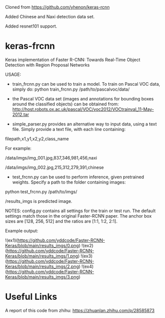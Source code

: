 Cloned from https://github.com/yhenon/keras-rcnn

Added Chinese and Naxi detection data set.

Added resnet101 support.

# keras-frcnn
Keras implementation of Faster R-CNN: Towards Real-Time Object Detection with Region Proposal Networks

USAGE:
- train_frcnn.py can be used to train a model. To train on Pascal VOC data, simply do:
python train_frcnn.py /path/to/pascalvoc/data/
- the Pascal VOC data set (images and annotations for bounding boxes around the classified objects) can be obtained from: http://host.robots.ox.ac.uk/pascal/VOC/voc2012/VOCtrainval_11-May-2012.tar

- simple_parser.py provides an alternative way to input data, using a text file. Simply provide a text file, with each
line containing:

filepath,x1,y1,x2,y2,class_name

For example:

/data/imgs/img_001.jpg,837,346,981,456,naxi

/data/imgs/img_002.jpg,215,312,279,391,chinese

- test_frcnn.py can be used to perform inference, given pretrained weights. Specify a path to the folder containing
images:

python test_frcnn.py /path/to/imgs/

/results_imgs is predicted image.

NOTES:
config.py contains all settings for the train or test run. The default settings match those in the original Faster-RCNN
paper. The anchor box sizes are [128, 256, 512] and the ratios are [1:1, 1:2, 2:1].

Example output:

!(ex1)(https://github.com/yddcode/Faster-RCNN-Keras/blob/main/results_imgs/0.png)
!(ex2)(https://github.com/yddcode/Faster-RCNN-Keras/blob/main/results_imgs/1.png)
!(ex3)(https://github.com/yddcode/Faster-RCNN-Keras/blob/main/results_imgs/2.png)
!(ex4)(https://github.com/yddcode/Faster-RCNN-Keras/blob/main/results_imgs/3.png)

# Useful Links
A report of this code from zhihu: https://zhuanlan.zhihu.com/p/28585873
